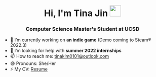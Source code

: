 <h1 align="center"> Hi, I'm Tina Jin <img src="https://media.giphy.com/media/hvRJCLFzcasrR4ia7z/giphy.gif" width="35"> </h1>
<h3 align="center"> Computer Science Master's Student at UCSD </h3>

- 🔭 I’m currently working on **an indie game** (Demo coming to Steam® 2022.3)
- 🤔 I’m looking for help with **summer 2022 internships**
- 📫 How to reach me: tinakim0101@outlook.com
- 😄 Pronouns: She/Her
- ⚡ My CV: <a href= "https://drive.google.com/file/d/1Q7hXNlY1h_JrTNIRK6DM3PR4YTH0Z-u-/view?usp=sharing">Resume </a>
